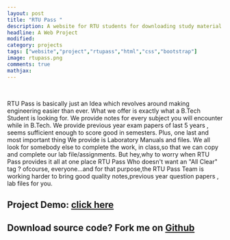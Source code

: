 ```yaml
---
layout: post
title: "RTU Pass "       
description: A website for RTU students for downloading study material      
headline: A Web Project     
modified:                 
category: projects
tags: ["website","project","rtupass","html","css","bootstrap"]
image: rtupass.png
comments: true
mathjax:
---
```

<br/> 

RTU Pass is basically just an Idea which revolves around making engineering easier than ever. What we offer is exactly what a B.Tech Student is looking for. We provide notes for every subject you will encounter while in B.Tech. We provide previous year exam papers of last 5 years , seems sufficient enough to score good in semesters. Plus, one last and most important thing We provide is Laboratory Manuals and files. We all look for somebody else to complete the work, in class,so that we can copy and complete our lab file/assignments. But hey,why to worry when RTU Pass provides it all at one place RTU Pass Who doesn't want an "All Clear" tag ? ofcourse, everyone...and for that purpose,the RTU Pass Team is working harder to bring good quality notes,previous year question papers , lab files for you. 
<br/>

## Project Demo: [click here](https://rish0957.github.io/rtupass/)

## Download source code? Fork me on [Github](https://github.com/rish0957) 

